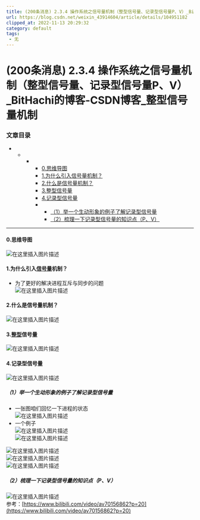 ```yaml
---
title: (200条消息) 2.3.4 操作系统之信号量机制（整型信号量、记录型信号量P、V）_BitHachi的博客-CSDN博客_整型信号量机制
url: https://blog.csdn.net/weixin_43914604/article/details/104951182
clipped_at: 2022-11-13 20:29:32
category: default
tags: 
 - 无
---
```



# (200条消息) 2.3.4 操作系统之信号量机制（整型信号量、记录型信号量P、V）_BitHachi的博客-CSDN博客_整型信号量机制

### 文章目录

*   *   *   *   [0.思维导图](#0_3)
            *   [1.为什么引入信号量机制？](#1_5)
            *   [2.什么是信号量机制？](#2_8)
            *   [3.整型信号量](#3_10)
            *   [4.记录型信号量](#4_13)
            *   *   [（1）举一个生动形象的例子了解记录型信号量](#1_15)
                *   [（2）梳理一下记录型信号量的知识点（P、V）](#2PV_25)

* * *

#### 0.思维导图

![在这里插入图片描述](assets/1668342572-5458846224c61f423ef7aed710221706.png)

#### 1.为什么引入[信号量](https://so.csdn.net/so/search?q=%E4%BF%A1%E5%8F%B7%E9%87%8F&spm=1001.2101.3001.7020)机制？

*   为了更好的解决进程互斥与同步的问题  
    ![在这里插入图片描述](assets/1668342572-bee140ecf0904ca9d8b824e7b6bc580c.png)

#### 2.什么是信号量机制？

![在这里插入图片描述](assets/1668342572-982d5d03261c92e870d577582adb6011.png)

#### 3.[整型](https://so.csdn.net/so/search?q=%E6%95%B4%E5%9E%8B&spm=1001.2101.3001.7020)信号量

![在这里插入图片描述](assets/1668342572-53e9915dd5eac50f92beaaf0f9010279.png)

#### 4.记录型信号量

![在这里插入图片描述](assets/1668342572-5618c03127458823e294f999d218a2ee.png)

##### （1）举一个生动形象的例子了解记录型信号量

*   一张图咱们回忆一下进程的状态  
    ![在这里插入图片描述](assets/1668342572-86a8462cfbc7e33878a8eb3c52b0523f.png)
*   一个例子  
    ![在这里插入图片描述](assets/1668342572-0381b8a326d24a590ea73efab2dee5b9.png)  
    ![在这里插入图片描述](assets/1668342572-51b77acd6e708605581886c8eba219b1.png)

![在这里插入图片描述](assets/1668342572-2f86a38dc749db988df3f47cc7137a2b.png)  
![在这里插入图片描述](assets/1668342572-f95126b061607697b76ca3e71ce7007c.png)  
![在这里插入图片描述](assets/1668342572-af0c485c1f6f89e4a19cae441d71bcf7.png)

##### （2）梳理一下记录型信号量的知识点（P、V）

![在这里插入图片描述](assets/1668342572-3061b5106f013f46b62401ce8deb6d1a.png)  
参考：[https://www.bilibili.com/video/av70156862?p=20](https://www.bilibili.com/video/av70156862?p=20)